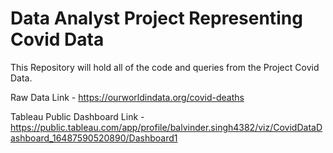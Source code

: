 # Data Analyst Project Representing Covid Data

This Repository will hold all of the code and queries from the Project Covid Data.

Raw Data Link - https://ourworldindata.org/covid-deaths

Tableau Public Dashboard Link - https://public.tableau.com/app/profile/balvinder.singh4382/viz/CovidDataDashboard_16487590520890/Dashboard1
